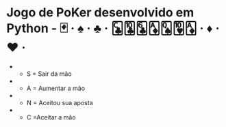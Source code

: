 # Jogo de PoKer desenvolvido em Python - 🃏 · ♠️ · ♣️ · 🃜🃚🃖🃁🂭🂺🃁 · ♦️ · ♥️ ·

* * S = Sair da mão 
* * A = Aumentar a mão 
* * N = Aceitou sua aposta
* * C =Aceitar  a mão 
